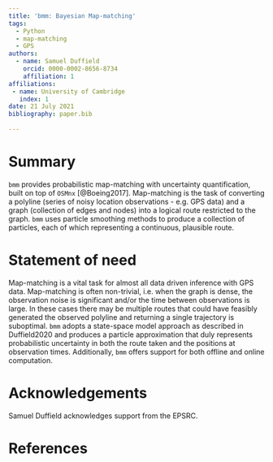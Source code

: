 ```yaml
---
title: 'bmm: Bayesian Map-matching'
tags:
  - Python
  - map-matching
  - GPS
authors:
  - name: Samuel Duffield
    orcid: 0000-0002-8656-8734
    affiliation: 1
affiliations:
 - name: University of Cambridge
   index: 1
date: 21 July 2021
bibliography: paper.bib
   
---
```


# Summary

`bmm` provides probabilistic map-matching with uncertainty quantification, built on top of `OSMnx` [@Boeing2017].
Map-matching is the task of converting a polyline (series of noisy location observations - e.g. GPS data)
and a graph (collection of edges and nodes) into a logical route restricted to the graph.
`bmm` uses particle smoothing methods to produce a collection of particles, each of which representing a
continuous, plausible route.

# Statement of need

Map-matching is a vital task for almost all data driven inference with GPS data.
Map-matching is often non-trivial, i.e. when the graph is dense, the observation noise is significant
and/or the time between observations is large. In these cases there may be multiple routes
that could have feasibly generated the observed polyline and returning a single trajectory is suboptimal.
`bmm` adopts a state-space model approach as described in Duffield2020
and produces a particle approximation that duly represents probabilistic
uncertainty in both the route taken and the positions at observation times. Additionally, `bmm` offers
support for both offline and online computation.


# Acknowledgements

Samuel Duffield acknowledges support from the EPSRC.

[comment]: <> (`bmm` is built on top of `OSMnx` [@Boeing2017] - a python package assisting with the retrieval and processing)

[comment]: <> (of OpenStreetMap data [@OpenStreetMap]. Although, `bmm` is applicable to be used on any suitably)

[comment]: <> (labelled NetworkX graph [@Hagberg2008].)

[comment]: <> (In addition, `bmm` utilises `numpy` [@Harris2020] and `numba` [@Lam2015] for fast scientific calculations,)

[comment]: <> (`pandas` [@Reback2020] and `geopandas` [@Jordahl2020] for spatial data storage and manipulation)

[comment]: <> (as well as `matplotlib` [@Hunter2007] for visualisation.)

# References